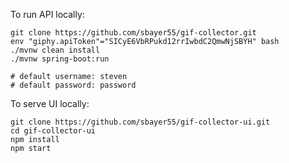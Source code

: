 To run API locally:
```
git clone https://github.com/sbayer55/gif-collector.git
env "giphy.apiToken"="SICyE6VbRPukd12rrIwbdC2QmwNjSBYH" bash
./mvnw clean install
./mvnw spring-boot:run

# default username: steven
# default password: password
```

To serve UI locally:
```
git clone https://github.com/sbayer55/gif-collector-ui.git
cd gif-collector-ui
npm install
npm start
```